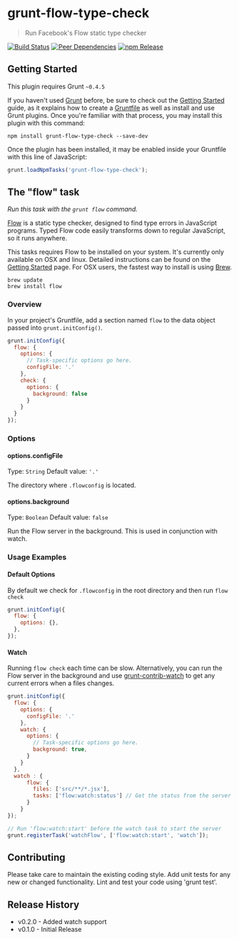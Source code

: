 # grunt-flow-type-check

> Run Facebook's Flow static type checker

[![Build Status](http://img.shields.io/travis/isuttell/grunt-flow-type-check.svg?style=flat)](https://travis-ci.org/isuttell/grunt-flow-type-check)
[![Peer Dependencies](http://img.shields.io/david/peer/webcomponents/generator-element.svg?style=flat)](https://david-dm.org/isuttell/grunt-flow-type-check#info=peerDependencies)
[![npm Release](http://img.shields.io/npm/v/grunt-flow-type-check.svg?style=flat)](https://github.com/isuttell/grunt-flow-type-check/releases)

## Getting Started
This plugin requires Grunt `~0.4.5`

If you haven't used [Grunt](http://gruntjs.com/) before, be sure to check out the [Getting Started](http://gruntjs.com/getting-started) guide, as it explains how to create a [Gruntfile](http://gruntjs.com/sample-gruntfile) as well as install and use Grunt plugins. Once you're familiar with that process, you may install this plugin with this command:

```shell
npm install grunt-flow-type-check --save-dev
```

Once the plugin has been installed, it may be enabled inside your Gruntfile with this line of JavaScript:

```js
grunt.loadNpmTasks('grunt-flow-type-check');
```

## The "flow" task
_Run this task with the `grunt flow` command._

[Flow](http://flowtype.org) is a static type checker, designed to find type errors in JavaScript programs. Typed Flow code easily transforms down to regular JavaScript, so it runs anywhere.

This tasks requires Flow to be installed on your system. It's currently only available on OSX and linux. Detailed instructions can be found on the [Getting Started](http://flowtype.org/docs/getting-started.html) page. For OSX users, the fastest way to install is using [Brew](http://brew.sh).

```shell
brew update
brew install flow
```

### Overview
In your project's Gruntfile, add a section named `flow` to the data object passed into `grunt.initConfig()`.

```js
grunt.initConfig({
  flow: {
    options: {
      // Task-specific options go here.
      configFile: '.'
    },
    check: {
      options: {
        background: false
      }
    }
  }
});
```

### Options

#### options.configFile
Type: `String`
Default value: `'.'`

The directory where `.flowconfig` is located.

#### options.background
Type: `Boolean`
Default value: `false`

Run the Flow server in the background. This is used in conjunction with watch.

### Usage Examples

#### Default Options
By default we check for `.flowconfig` in the root directory and then run `flow check`

```js
grunt.initConfig({
  flow: {
    options: {},
  },
});
```

#### Watch
Running `flow check` each time can be slow. Alternatively, you can run the Flow server in the background and use [grunt-contrib-watch](https://github.com/gruntjs/grunt-contrib-watch) to get any current errors when a files changes.

```js
grunt.initConfig({
  flow: {
    options: {
      configFile: '.'
    },
    watch: {
      options: {
        // Task-specific options go here.
        background: true,
      }
    }
  },
  watch : {
      flow: {
        files: ['src/**/*.jsx'],
        tasks: ['flow:watch:status'] // Get the status from the server
      }
    }
});

// Run 'flow:watch:start' before the watch task to start the server
grunt.registerTask('watchFlow', ['flow:watch:start', 'watch']);
```

## Contributing
Please take care to maintain the existing coding style. Add unit tests for any new or changed functionality. Lint and test your code using 'grunt test'.

## Release History
* v0.2.0 - Added watch support
* v0.1.0 - Initial Release

